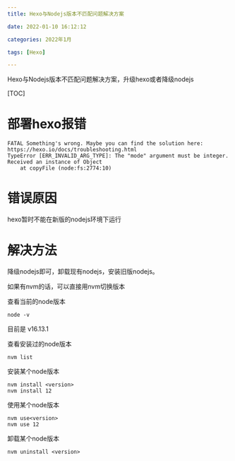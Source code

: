 ```yaml
---
title: Hexo与Nodejs版本不匹配问题解决方案

date: 2022-01-10 16:12:12  

categories: 2022年1月

tags: [Hexo]

---
```


Hexo与Nodejs版本不匹配问题解决方案，升级hexo或者降级nodejs

<!-- more -->

[TOC]

# 部署hexo报错

    FATAL Something's wrong. Maybe you can find the solution here: https://hexo.io/docs/troubleshooting.html
    TypeError [ERR_INVALID_ARG_TYPE]: The "mode" argument must be integer. Received an instance of Object
        at copyFile (node:fs:2774:10)

# 错误原因
hexo暂时不能在新版的nodejs环境下运行

# 解决方法

降级nodejs即可，卸载现有nodejs，安装旧版nodejs。

如果有nvm的话，可以直接用nvm切换版本

查看当前的node版本

    node -v

目前是
v16.13.1

查看安装过的node版本 

    nvm list

安装某个node版本 

    nvm install <version>
    nvm install 12

使用某个node版本 

    nvm use<version>
    nvm use 12
卸载某个node版本

    nvm uninstall <version>








